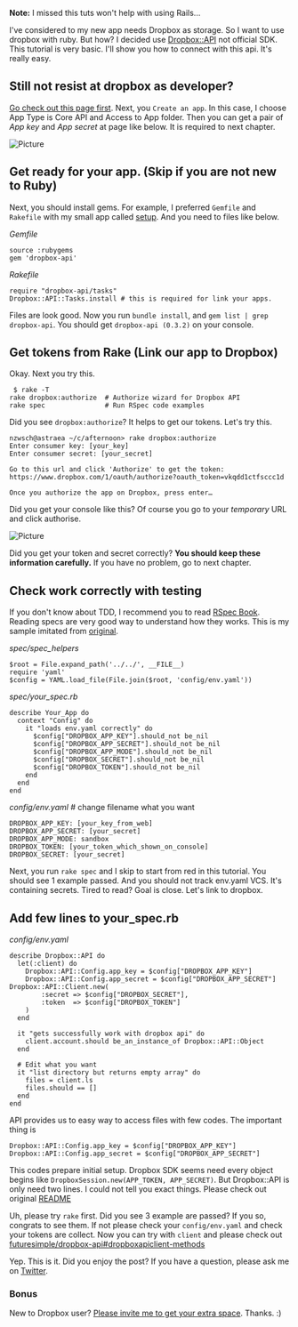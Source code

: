 **Note:** I missed this tuts won't help with using Rails...

I've considered to my new app needs Dropbox as storage. So I want to use dropbox with ruby. But how? I decided use [Dropbox::API](https://github.com/futuresimple/dropbox-api) not official SDK. This tutorial is very basic. I'll show you how to connect with this api. It's really easy.

## Still not resist at dropbox as developer?

[Go check out this page first](https://www.dropbox.com/developers/apps). Next, you `Create an app`. In this case, I choose App Type is Core API and Access to App folder. Then you can get a pair of *App key* and *App secret* at page like below. It is required to next chapter.

![Picture](https://coderwall-assets-0.s3.amazonaws.com/uploads/picture/file/1163/Screenshot_1_21_13_11_39_AM.png)

## Get ready for your app. (Skip if you are not new to Ruby)

Next, you should install gems. For example, I preferred `Gemfile` and `Rakefile` with my small app called [setup](https://github.com/nzwsch/setup). And you need to files like below.

*Gemfile*

    source :rubygems
    gem 'dropbox-api'

*Rakefile*

    require "dropbox-api/tasks"
    Dropbox::API::Tasks.install # this is required for link your apps.

Files are look good. Now you run `bundle install`, and `gem list | grep dropbox-api`. You should get `dropbox-api (0.3.2)` on your console.

## Get tokens from Rake (Link our app to Dropbox)

Okay. Next you try this.

     $ rake -T
    rake dropbox:authorize  # Authorize wizard for Dropbox API
    rake spec               # Run RSpec code examples

Did you see `dropbox:authorize`? It helps to get our tokens. Let's try this.

    nzwsch@astraea ~/c/afternoon> rake dropbox:authorize
    Enter consumer key: [your_key]
    Enter consumer secret: [your_secret]
    
    Go to this url and click 'Authorize' to get the token:
    https://www.dropbox.com/1/oauth/authorize?oauth_token=vkqdd1ctfsccc1d
    
    Once you authorize the app on Dropbox, press enter…

Did you get your console like this? Of course you go to your *temporary* URL and click authorise.

![Picture](https://coderwall-assets-0.s3.amazonaws.com/uploads/picture/file/1164/Screenshot_1_21_13_12_13_PM.png)

 Did you get your token and secret correctly? **You should keep these information carefully.** If you have no problem, go to next chapter.

## Check work correctly with testing

If you don't know about TDD, I recommend you to read [RSpec Book](http://pragprog.com/book/achbd/the-rspec-book). Reading specs are very good way to understand how they works. This is my sample imitated from [original](https://github.com/futuresimple/dropbox-api/blob/master/spec/spec_helper.rb).

*spec/spec_helpers*

    $root = File.expand_path('../../', __FILE__)
    require 'yaml'
    $config = YAML.load_file(File.join($root, 'config/env.yaml'))

*spec/your_spec.rb*

    describe Your_App do
      context "Config" do
        it "loads env.yaml correctly" do
          $config["DROPBOX_APP_KEY"].should_not be_nil
          $config["DROPBOX_APP_SECRET"].should_not be_nil
          $config["DROPBOX_APP_MODE"].should_not be_nil
          $config["DROPBOX_SECRET"].should_not be_nil
          $config["DROPBOX_TOKEN"].should_not be_nil
        end
      end
    end

*config/env.yaml* # change filename what you want

    DROPBOX_APP_KEY: [your_key_from_web]
    DROPBOX_APP_SECRET: [your_secret]
    DROPBOX_APP_MODE: sandbox
    DROPBOX_TOKEN: [your_token_which_shown_on_console]
    DROPBOX_SECRET: [your_secret]

Next, you run `rake spec` and I skip to start from red in this tutorial. You should see 1 example passed. And you should not track env.yaml VCS. It's containing secrets. Tired to read? Goal is close. Let's link to dropbox.

## Add few lines to your_spec.rb

*config/env.yaml*

    describe Dropbox::API do
      let(:client) do
        Dropbox::API::Config.app_key = $config["DROPBOX_APP_KEY"]
        Dropbox::API::Config.app_secret = $config["DROPBOX_APP_SECRET"]        Dropbox::API::Client.new(
            :secret => $config["DROPBOX_SECRET"],
            :token  => $config["DROPBOX_TOKEN"]
        )   
      end 

      it "gets successfully work with dropbox api" do
        client.account.should be_an_instance_of Dropbox::API::Object
      end 

      # Edit what you want
      it "list directory but returns empty array" do
        files = client.ls
        files.should == []
      end 
    end 

API provides us to easy way to access files with few codes. The important thing is

    Dropbox::API::Config.app_key = $config["DROPBOX_APP_KEY"]
    Dropbox::API::Config.app_secret = $config["DROPBOX_APP_SECRET"] 

This codes prepare initial setup. Dropbox SDK seems need every object begins like `DropboxSession.new(APP_TOKEN, APP_SECRET)`. But Dropbox::API is only need two lines. I could not tell you exact things. Please check out original [README](https://github.com/futuresimple/dropbox-api#what-differs-this-from-the-dropbox-ruby-sdk)

Uh, please try `rake` first. Did you see 3 example are passed? If you so, congrats to see them. If not please check your `config/env.yaml` and check your tokens are collect. Now you can try with `client` and please check out [futuresimple/dropbox-api#dropboxapiclient-methods](https://github.com/futuresimple/dropbox-api#dropboxapiclient-methods)

Yep. This is it. Did you enjoy the post? If you have a question, please ask me on [Twitter](https://twitter.com/nzwsch/).

### Bonus

New to Dropbox user? [Please invite me to get your extra space](http://db.tt/ecOiBpZu). Thanks. :)
